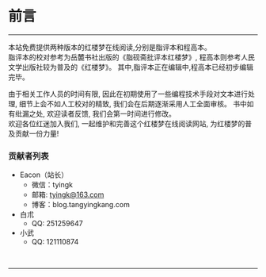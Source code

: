 # 前言
----

本站免费提供两种版本的红楼梦在线阅读,分别是脂评本和程高本。  
脂评本的校对参考为岳麓书社出版的《脂砚斋批评本红楼梦》, 程高本则参考人民文学出版社较为普及的《红楼梦》。
其中,脂评本正在编辑中,程高本已经初步编辑完毕。

由于相关工作人员的时间有限, 因此在初期使用了一些编程技术手段对文本进行处理, 细节上会不如人工校对的精致, 我们会在后期逐渐采用人工全面审核。
书中如有纰漏之处, 欢迎读者反馈, 我们会第一时间进行修改。  
欢迎各位红迷加入我们, 一起维护和完善这个红楼梦在线阅读网站, 为红楼梦的普及贡献一份力量!

### 贡献者列表
- Eacon（站长）
    - 微信：tyingk
    - 邮箱: tyingk@163.com
    - 博客：blog.tangyingkang.com
- 白朮
    - QQ: 251259647
- 小武
    - QQ: 121110874

    
<br>
<hr>
<br>
    